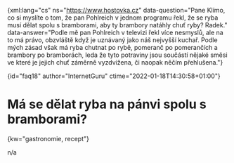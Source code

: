 
{xml:lang="cs" ns="https://www.hostovka.cz" data-question="Pane Klímo, co si myslíte o tom, že pan Pohlreich v jednom programu řekl, že se ryba musí dělat spolu s bramborami, aby ty brambory natáhly chuť ryby? Radek." data-answer="Podle mě pan Pohlreich v televizi řekl více nesmyslů, ale na to má právo, obzvláště když je uznávaný jako náš nejvyšší kuchař. Podle mých zásad však má ryba chutnat po rybě, pomeranč po pomerančích a brambory po bramborách, leda že tyto potraviny jsou součástí nějaké směsi ve které je jejich chuť záměrně vyzdvižena, či naopak něčím přehlušena."}

{id="faq18" author="InternetGuru" ctime="2022-01-18T14:30:58+01:00"}

# Má se dělat ryba na pánvi spolu s bramborami?

{kw="gastronomie, recept"}

n/a

